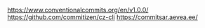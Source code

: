 https://www.conventionalcommits.org/en/v1.0.0/
https://github.com/commitizen/cz-cli
https://commitsar.aevea.ee/
